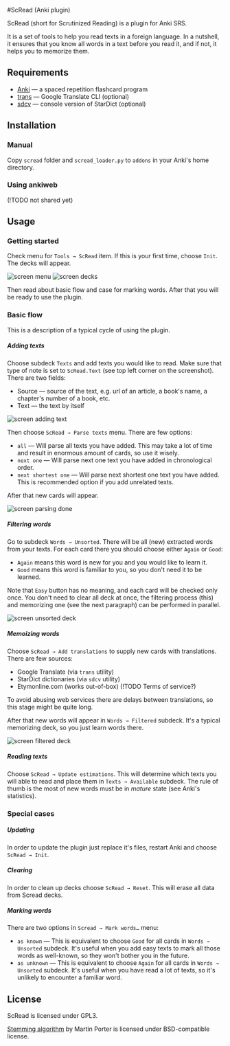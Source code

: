 #ScRead (Anki plugin)

ScRead (short for Scrutinized Reading) is a plugin for Anki SRS.

It is a set of tools to help you read texts in a foreign language. 
In a nutshell, it ensures that you know all words in a text before
you read it, and if not, it helps you to memorize them.

## Requirements

* [Anki](http://ankisrs.net/) — a spaced repetition flashcard program
* [trans](http://www.soimort.org/translate-shell/) — Google Translate
  CLI (optional)
* [sdcv](http://sdcv.sourceforge.net/) — console version of StarDict
  (optional)


## Installation

### Manual
Copy `scread` folder and `scread_loader.py` to `addons` in your Anki's
home directory.

### Using ankiweb
(!TODO not shared yet)


## Usage 

### Getting started
Check menu for `Tools → ScRead` item. If this is your first time,
choose `Init`. The decks will appear.

![screen menu](./static/screen-menu.png)
![screen decks](./static/screen-decks.png)

Then read about basic flow and case for marking words. After that you
will be ready to use the plugin.

### Basic flow
This is a description of a typical cycle of using the plugin.

##### Adding texts
Choose subdeck `Texts` and add texts you would like to read. Make sure
that type of note is set to `ScRead.Text` (see top left corner on the
screenshot). There are two fields:

* Source — source of the text, e.g. url of an article, a book's name,
  a chapter's number of a book, etc.
* Text — the text by itself
  
![screen adding text](./static/screen-adding-text.png)

Then choose `ScRead → Parse texts` menu. There are few options:

* `all` — Will parse all texts you have added. This may take a lot of
  time and result in enormous amount of cards, so use it wisely.
* `next one` — Will parse next one text you have added in chronological
  order.
* `next shortest one` — Will parse next shortest one text you have
  added. This is recommended option if you add unrelated texts.

After that new cards will appear.

![screen parsing done](./static/screen-parsing-done.png)

##### Filtering words
Go to subdeck `Words → Unsorted`. There will be all (new) extracted
words from your texts. For each card there you should choose either
`Again` or `Good`:

* `Again` means this word is new for you and you would like to learn it.
* `Good` means this word is familiar to you, so you don't need it to be learned.

Note that `Easy` button has no meaning, and each card will be checked only once.
You don't need to clear all deck at once, the filtering process (this)
and memorizing one (see the next paragraph) can be performed in parallel.

![screen unsorted deck](./static/screen-unsorted-deck.png)

##### Memoizing words
Choose `ScRead → Add translations` to supply new cards with
translations. There are few sources:

* Google Translate (via `trans` utility)
* StarDict dictionaries (via `sdcv` utility)
* Etymonline.com (works out-of-box) (!TODO Terms of service?)

To avoid abusing web services there are delays between translations,
so this stage might be quite long.

After that new words will appear in `Words → Filtered` subdeck. It's a
typical memorizing deck, so you just learn words there.

![screen filtered deck](./static/screen-filtered-deck.png)

##### Reading texts
Choose `ScRead → Update estimations`. This will determine which texts
you will able to read and place them in `Texts → Available`
subdeck. The rule of thumb is the most of new words must be in
*mature* state (see Anki's statistics).

### Special cases
##### Updating
In order to update the plugin just replace it's files, restart Anki
and choose `ScRead → Init`.

##### Clearing
In order to clean up decks choose `ScRead → Reset`. This will erase all data from Scread decks.

##### Marking words
There are two options in `Scread → Mark words…` menu:

* `as known` — This is equivalent to choose `Good` for all cards in
  `Words → Unsorted` subdeck. It's useful when you add easy texts to
  mark all those words as well-known, so they won't bother you in the
  future.
* `as unknown` — This is equivalent to choose `Again` for all cards
  in `Words → Unsorted` subdeck. It's useful when you have read a lot
  of texts, so it's unlikely to encounter a familiar word.

## License
ScRead is licensed under GPL3.

[Stemming algorithm](http://tartarus.org/~martin/PorterStemmer/) by Martin Porter is licensed under BSD-compatible license.

